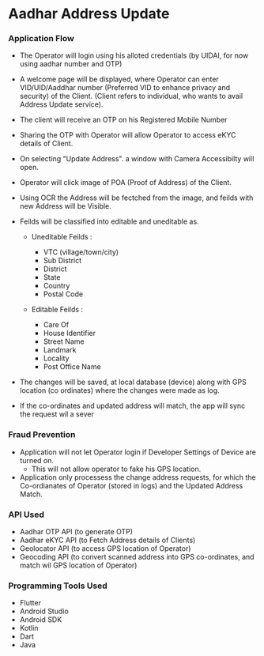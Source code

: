 # Aadhar Address Update

### Application Flow
- The Operator will login using his alloted credentials (by UIDAI, for now using aadhar number and OTP)
- A welcome page will be displayed, where Operator can enter VID/UID/Aaddhar number (Preferred VID to enhance privacy and security) of the Client.
  (Client refers to individual, who wants to avail Address Update service).
- The client will receive an OTP on his Registered Mobile Number
- Sharing the OTP with Operator will allow Operator to access eKYC details of Client.
- On selecting "Update Address". a window with Camera Accessibilty will open.
- Operator will click image of POA (Proof of Address) of the Client.
- Using OCR the Address will be fectched from the image, and feilds with new Address will be Visible.
- Feilds will be classified into editable and uneditable as.
  
  - Uneditable Feilds :
       - VTC (village/town/city)
       - Sub District
       - District
       - State
       - Country
       - Postal Code

  - Editable Feilds :
       - Care Of
       - House Identifier
       - Street Name
       - Landmark
       - Locality
       - Post Office Name

- The changes will be saved, at local database (device) along with GPS location (co ordinates) where the changes      were made as log.
- If the co-ordinates and updated address will match, the app will sync the request wil a sever


### Fraud Prevention
- Application will not let Operator login if Developer Settings of Device are turned on.
    - This will not allow operator to fake his GPS location.
- Application only processess the change address requests, for which the Co-ordianates of Operator (stored in logs) and the Updated Address Match.
 
 ### API Used
 - Aadhar OTP API (to generate OTP)
 - Aadhar eKYC API (to Fetch Address details of Clients)
 - Geolocator API (to access GPS location of Operator)
 - Geocoding API (to convert scanned address into GPS co-ordinates, and match wil GPS location of Operator)

### Programming Tools Used
 - Flutter
 - Android Studio
 - Android SDK
 - Kotlin
 - Dart
 - Java




